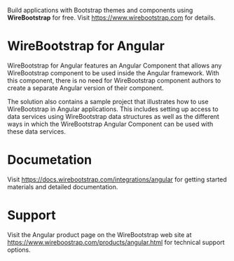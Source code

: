 Build applications with Bootstrap themes and components using **WireBootstrap** for free.  Visit https://www.wirebootstrap.com for details.

# WireBootstrap for Angular
WireBootstrap for Angular features an Angular Component that allows any WireBootstrap component to be used inside the Angular framework.  With this component, there is no need for WireBootstrap component authors to create a separate Angular version of their component.  

The solution also contains a sample project that illustrates how to use WireBootstrap in Angular applications.  This includes setting up access to data services using WireBootstrap data structures as well as the different ways in which the WireBootstrap Angular Component can be used with these data services.

# Documetation
Visit https://docs.wirebootstrap.com/integrations/angular for getting started materials and detailed documentation.

# Support
Visit the Angular product page on the WireBootstrap web site at https://www.wireboostrap.com/products/angular.html for technical support options.